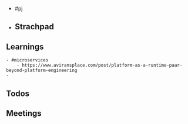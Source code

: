 - #pj
- ## Strachpad
## Learnings
	- #microservices
		- https://www.aviransplace.com/post/platform-as-a-runtime-paar-beyond-platform-engineering
	-
## Todos
## Meetings